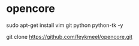 # opencore

sudo apt-get install vim git python python-tk -y

git clone https://github.com/feykmeel/opencore.git
